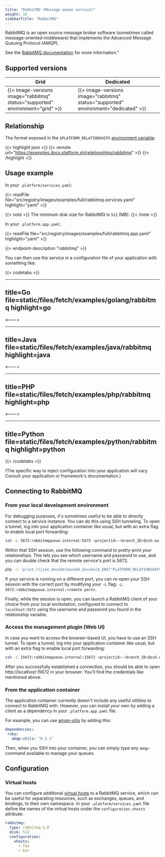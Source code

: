 ```yaml
---
title: "RabbitMQ (Message queue service)"
weight: 10
sidebarTitle: "RabbitMQ"
---
```


RabbitMQ is an open source message broker software (sometimes called message-oriented middleware) that implements the Advanced Message Queuing Protocol (AMQP).

See the [RabbitMQ documentation](http://www.rabbitmq.com/documentation.html) for more information."

## Supported versions

| **Grid** | **Dedicated** |
|----------------------------------|---------------|
|  {{< image-versions image="rabbitmq" status="supported" environment="grid" >}} | {{< image-versions image="rabbitmq" status="supported" environment="dedicated" >}} |



## Relationship

The format exposed in the `$PLATFORM_RELATIONSHIPS` [environment variable](/development/variables.md#platformsh-provided-variables):

{{< highlight json >}}
{{< remote url="https://examples.docs.platform.sh/relationships/rabbitmq" >}}
{{< /highlight >}}

## Usage example

In your `.platform/services.yaml`:

{{< readFile file="src/registry/images/examples/full/rabbitmq.services.yaml" highlight="yaml" >}}

{{< note >}}
The minimum disk size for RabbitMQ is `512` (MB).
{{< /note >}}

In your `.platform.app.yaml`:

{{< readFile file="src/registry/images/examples/full/rabbitmq.app.yaml" highlight="yaml" >}}

{{< endpoint-description "rabbitmq" >}}

You can then use the service in a configuration file of your application with something like:

{{< codetabs >}}

---
title=Go
file=static/files/fetch/examples/golang/rabbitmq
highlight=go
---

<--->

---
title=Java
file=static/files/fetch/examples/java/rabbitmq
highlight=java
---

<--->

---
title=PHP
file=static/files/fetch/examples/php/rabbitmq
highlight=php
---

<--->

---
title=Python
file=static/files/fetch/examples/python/rabbitmq
highlight=python
---

{{< /codetabs >}}

(The specific way to inject configuration into your application will vary. Consult your application or framework's documentation.)

## Connecting to RabbitMQ

### From your local development environment

For debugging purposes, it's sometimes useful to be able to directly connect to a service instance. You can do this using SSH tunneling. To open a tunnel, log into your application container like usual, but with an extra flag to enable local port forwarding:

```bash
ssh -L 5672:rabbitmqqueue.internal:5672 <projectid>-<branch_ID>@ssh.eu.platform.sh
```

Within that SSH session, use the following command to pretty-print your relationships. This lets you see which username and password to use, and you can double check that the remote service's port is 5672.

```bash
php -r 'print_r(json_decode(base64_decode($_ENV["PLATFORM_RELATIONSHIPS"])));'
```

If your service is running on a different port, you can re-open your SSH session with the correct port by modifying your `-L` flag: `-L 5672:rabbitmqqueue.internal:<remote port>`.

Finally, while the session is open, you can launch a RabbitMQ client of your choice from your local workstation, configured to connect to `localhost:5672` using the username and password you found in the relationship variable.

### Access the management plugin  (Web UI)
In case you want to access the browser-based UI, you have to use an SSH tunnel. To open a tunnel, log into your application container like usual, but with an extra flag to enable local port forwarding:

```bash
ssh -L 15672:rabbitmqqueue.internal:15672 <projectid>-<branch_ID>@ssh.eu.platform.sh
```

After you successfully established a connection, you should be able to open http://localhost:15672 in your browser. You'll find the credentials like mentioned above.

### From the application container

The application container currently doesn't include any useful utilities to connect to RabbitMQ with. However, you can install your own by adding a client as a dependency in your `.platform.app.yaml` file.

For example, you can use [amqp-utils](https://github.com/dougbarth/amqp-utils/) by adding this:

 ```yaml
dependencies:
  ruby:
    amqp-utils: "0.5.1"
```

Then, when you SSH into your container, you can simply type any `amqp-` command available to manage your queues.

## Configuration

### Virtual hosts

You can configure additional [virtual hosts](https://www.rabbitmq.com/vhosts.html) to a RabbitMQ service, which can be useful for separating resources, such as exchanges, queues, and bindings, to their own namespace. In your `.platform/services.yaml` file define the names of the virtual hosts under the `configuration.vhosts` attribute:

```yaml
rabbitmq:
  type: rabbitmq:3.8
  disk: 512
  configuration:
    vhosts:
      - foo
      - bar
```
